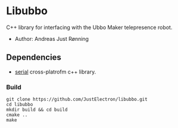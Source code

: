 # Libubbo

C++ library for interfacing with the Ubbo Maker telepresence robot.

* Author: Andreas Just Rønning

## Dependencies

* [serial](https://github.com/wjwwood/serial) cross-platrofm c++ library.

### Build



    git clone https://github.com/JustElectron/libubbo.git
    cd libubbo
    mkdir build && cd build
    cmake ..
    make
